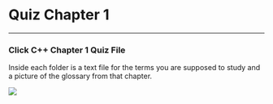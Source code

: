 <h1>Quiz Chapter 1</h1>
<hr>
<h3>Click C++ Chapter 1 Quiz File </h3>
<p>Inside each folder is a text file for the terms you are supposed to study and a picture of the glossary from that chapter. </p>
<img src ="Chapter 1 Terminology.jpg">